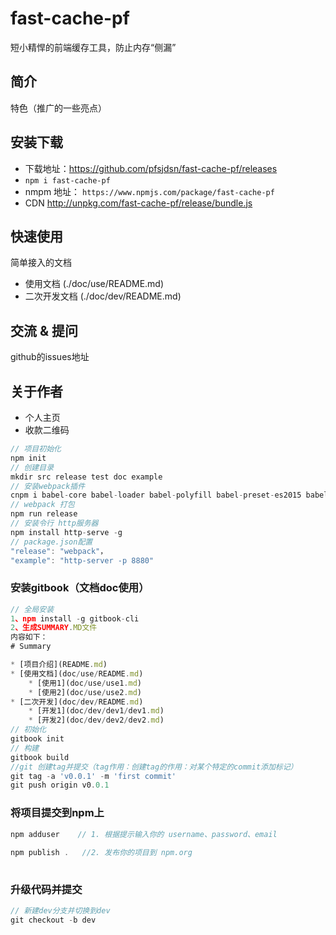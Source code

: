 # fast-cache-pf
短小精悍的前端缓存工具，防止内存“侧漏”

## 简介

特色（推广的一些亮点）

## 安装下载
- 下载地址：https://github.com/pfsjdsn/fast-cache-pf/releases
- `npm i fast-cache-pf`
- nmpm 地址： `https://www.npmjs.com/package/fast-cache-pf`
- CDN http://unpkg.com/fast-cache-pf/release/bundle.js
## 快速使用

简单接入的文档

- 使用文档 (./doc/use/README.md)
- 二次开发文档 (./doc/dev/README.md)

## 交流 & 提问

github的issues地址

## 关于作者

- 个人主页
- 收款二维码




```js
// 项目初始化
npm init
// 创建目录
mkdir src release test doc example
// 安装webpack插件
cnpm i babel-core babel-loader babel-polyfill babel-preset-es2015 babel-preset-latest webpack webpack-cli --save-dev 
// webpack 打包
npm run release
// 安装令行 http服务器
npm install http-serve -g
// package.json配置
"release": "webpack"，
"example": "http-server -p 8880"

```



### 安装gitbook（文档doc使用）

```js
// 全局安装
1、npm install -g gitbook-cli 
2、生成SUMMARY.MD文件
内容如下：
# Summary

* [项目介绍](README.md)
* [使用文档](doc/use/README.md)
    * [使用1](doc/use/use1.md)
    * [使用2](doc/use/use2.md)
* [二次开发](doc/dev/README.md)
    * [开发1](doc/dev/dev1/dev1.md)
    * [开发2](doc/dev/dev2/dev2.md)
// 初始化
gitbook init 
// 构建 
gitbook build 
//git 创建tag并提交（tag作用：创建tag的作用：对某个特定的commit添加标记）
git tag -a 'v0.0.1' -m 'first commit'
git push origin v0.0.1

```



### 将项目提交到npm上

```js
npm adduser    // 1. 根据提示输入你的 username、password、email
 
npm publish .   //2. 发布你的项目到 npm.org
 
```



### 升级代码并提交

```js
// 新建dev分支并切换到dev
git checkout -b dev

```



